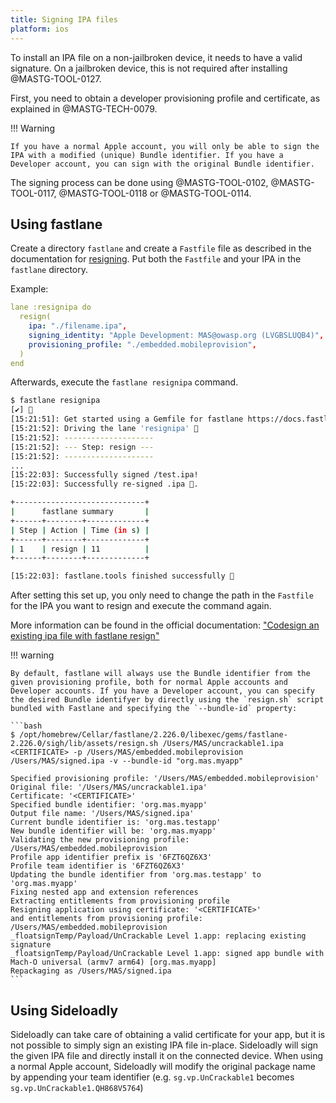 ```yaml
---
title: Signing IPA files
platform: ios
---
```


To install an IPA file on a non-jailbroken device, it needs to have a valid signature. On a jailbroken device, this is not required after installing @MASTG-TOOL-0127.

First, you need to obtain a developer provisioning profile and certificate, as explained in @MASTG-TECH-0079.

!!! Warning

    If you have a normal Apple account, you will only be able to sign the IPA with a modified (unique) Bundle identifier. If you have a Developer account, you can sign with the original Bundle identifier.

The signing process can be done using @MASTG-TOOL-0102, @MASTG-TOOL-0117, @MASTG-TOOL-0118 or @MASTG-TOOL-0114.

## Using fastlane

Create a directory `fastlane` and create a `Fastfile` file as described in the documentation for [resigning](https://docs.fastlane.tools/actions/resign/). Put both the `Fastfile` and your IPA in the `fastlane` directory.

Example:

```yaml
lane :resignipa do
  resign(
    ipa: "./filename.ipa",
    signing_identity: "Apple Development: MAS@owasp.org (LVGBSLUQB4)",
    provisioning_profile: "./embedded.mobileprovision",
  )
end
```

Afterwards, execute the `fastlane resignipa` command.

```bash
$ fastlane resignipa
[✔] 🚀 
[15:21:51]: Get started using a Gemfile for fastlane https://docs.fastlane.tools/getting-started/ios/setup/#use-a-gemfile
[15:21:52]: Driving the lane 'resignipa' 🚀
[15:21:52]: --------------------
[15:21:52]: --- Step: resign ---
[15:21:52]: --------------------
...
[15:22:03]: Successfully signed /test.ipa!
[15:22:03]: Successfully re-signed .ipa 🔏.

+-----------------------------+
|      fastlane summary       |
+------+--------+-------------+
| Step | Action | Time (in s) |
+------+--------+-------------+
| 1    | resign | 11          |
+------+--------+-------------+

[15:22:03]: fastlane.tools finished successfully 🎉
```

After setting this set up, you only need to change the path in the `Fastfile` for the IPA you want to resign and execute the command again.

More information can be found in the official documentation: ["Codesign an existing ipa file with fastlane resign"](https://docs.fastlane.tools/actions/resign/)

!!! warning

    By default, fastlane will always use the Bundle identifier from the given provisioning profile, both for normal Apple accounts and Developer accounts. If you have a Developer account, you can specify the desired Bundle identifyer by directly using the `resign.sh` script bundled with Fastlane and specifying the `--bundle-id` property:

    ```bash
    $ /opt/homebrew/Cellar/fastlane/2.226.0/libexec/gems/fastlane-2.226.0/sigh/lib/assets/resign.sh /Users/MAS/uncrackable1.ipa <CERTIFICATE> -p /Users/MAS/embedded.mobileprovision /Users/MAS/signed.ipa -v --bundle-id "org.mas.myapp"

    Specified provisioning profile: '/Users/MAS/embedded.mobileprovision'
    Original file: '/Users/MAS/uncrackable1.ipa'
    Certificate: '<CERTIFICATE>'
    Specified bundle identifier: 'org.mas.myapp'
    Output file name: '/Users/MAS/signed.ipa'
    Current bundle identifier is: 'org.mas.testapp'
    New bundle identifier will be: 'org.mas.myapp'
    Validating the new provisioning profile: /Users/MAS/embedded.mobileprovision
    Profile app identifier prefix is '6FZT6QZ6X3'
    Profile team identifier is '6FZT6QZ6X3'
    Updating the bundle identifier from 'org.mas.testapp' to 'org.mas.myapp'
    Fixing nested app and extension references
    Extracting entitlements from provisioning profile
    Resigning application using certificate: '<CERTIFICATE>'
    and entitlements from provisioning profile: /Users/MAS/embedded.mobileprovision
    _floatsignTemp/Payload/UnCrackable Level 1.app: replacing existing signature
    _floatsignTemp/Payload/UnCrackable Level 1.app: signed app bundle with Mach-O universal (armv7 arm64) [org.mas.myapp]
    Repackaging as /Users/MAS/signed.ipa
    ```

## Using Sideloadly

Sideloadly can take care of obtaining a valid certificate for your app, but it is not possible to simply sign an existing IPA file in-place. Sideloadly will sign the given IPA file and directly install it on the connected device. When using a normal Apple account, Sideloadly will modify the original package name by appending your team identifier (e.g. `sg.vp.UnCrackable1` becomes `sg.vp.UnCrackable1.QH868V5764`)
